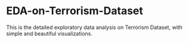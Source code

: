 # EDA-on-Terrorism-Dataset
This is the detailed exploratory data analysis on Terrorism Dataset, with simple and beautiful visualizations.
